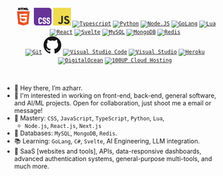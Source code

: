 <div align="center">
  
  <code><a target="_blank" rel="noopener noreferrer" href="https://developer.mozilla.org/en-US/docs/Web/HTML"><img height="40" alt="HTML" src="https://raw.githubusercontent.com/github/explore/master/topics/html/html.png"></a></code>
  <code><a target="_blank" rel="noopener noreferrer" href="https://developer.mozilla.org/en-US/docs/Web/CSS"><img height="40" alt="CSS" src="https://raw.githubusercontent.com/github/explore/master/topics/css/css.png"></a></code>
  <code><a target="_blank" rel="noopener noreferrer" href="https://developer.mozilla.org/en-US/docs/Web/JavaScript"><img height="40" alt="JavaScript" src="https://raw.githubusercontent.com/github/explore/master/topics/javascript/javascript.png"></a></code>
  <code><a target="_blank" rel="noopener noreferrer" href="https://www.typescriptlang.org/"><img height="40" alt="Typescript" src="https://upload.wikimedia.org/wikipedia/commons/thumb/4/4c/Typescript_logo_2020.svg/2048px-Typescript_logo_2020.svg.png"></a></code>
  <code><a target="_blank" rel="noopener noreferrer" href="https://www.python.org/"><img height="40" alt="Python" src="https://upload.wikimedia.org/wikipedia/commons/thumb/c/c3/Python-logo-notext.svg/768px-Python-logo-notext.svg.png"></a></code>
  <code><a target="_blank" rel="noopener noreferrer" href="https://nodejs.org/en/"><img height="40" alt="Node.JS" src="https://upload.wikimedia.org/wikipedia/commons/d/d9/Node.js_logo.svg"></a></code>
  <code><a target="_blank" rel="noopener noreferrer" href="https://golang.org/"><img height="40" alt="GoLang" src="https://miro.medium.com/v2/resize:fit:600/1*i2skbfmDsHayHhqPfwt6pA.png"></a></code>
  <code><a target="_blank" rel="noopener noreferrer" href="https://www.lua.org/"><img height="40" alt="Lua" src="https://upload.wikimedia.org/wikipedia/commons/thumb/c/cf/Lua-Logo.svg/1200px-Lua-Logo.svg.png"></a></code>
  <code><a target="_blank" rel="noopener noreferrer" href="https://reactjs.org/"><img height="40" alt="React" src="https://trafilea.github.io/nx-shopify/img/react-logo.png"></a></code>
  <code><a target="_blank" rel="noopener noreferrer" href="https://svelte.dev/"><img height="40" alt="Svelte" src="https://upload.wikimedia.org/wikipedia/commons/thumb/1/1b/Svelte_Logo.svg/1702px-Svelte_Logo.svg.png"></a></code>
  <code><a target="_blank" rel="noopener noreferrer" href="https://www.mysql.com/"><img height="40" alt="MySQL" src="https://images.sftcdn.net/images/t_app-icon-m/p/917c77e8-96d1-11e6-8453-00163ed833e7/3780880766/mysql-com-icon.png"></a></code>
  <code><a target="_blank" rel="noopener noreferrer" href="https://www.mongodb.com/"><img height="40" alt="MongoDB" src="https://d2lgmzy8vjj79z.cloudfront.net/mongodb.svg"></a></code>
  <code><a target="_blank" rel="noopener noreferrer" href="https://redis.io/"><img height="40" alt="Redis" src="https://cdn.prod.website-files.com/61ddd0b42c51f89b7de1e910/667f2d97ad7fecfd74c8404e_667f2b54c10331419b7955fb_redis-original-wordmark-icon-2045x2048-nz2tg5u6.png"></a></code>
  <br>
  <code><a target="_blank" rel="noopener noreferrer" href="https://git-scm.com/"><img height="40" alt="Git" src="https://git-scm.com/images/logos/downloads/Git-Icon-1788C.png"></a></code>
  <code><a target="_blank" rel="noopener noreferrer" href="https://github.com"><img height="40" alt="GitHub" src="https://github.com/mrhotmadm/mrhotmadm/blob/main/GitHub-Mark.png?raw=true"></a></code>
  <code><a target="_blank" rel="noopener noreferrer" href="https://code.visualstudio.com/"><img height="40" alt="Visual Studio Code" src="https://user-images.githubusercontent.com/674621/71187801-14e60a80-2280-11ea-94c9-e56576f76baf.png"></a></code>
  <code><a target="_blank" rel="noopener noreferrer" href="https://visualstudio.microsoft.com/"><img height="40" alt="Visual Studio" src="https://visualstudio.microsoft.com/wp-content/uploads/2019/06/BrandVisualStudioWin2019-3.svg"></a></code>
  <code><a target="_blank" rel="noopener noreferrer" href="https://www.heroku.com/"><img height="40" alt="Heroku" src="https://cdn.iconscout.com/icon/free/png-512/heroku-5-569467.png"></a></code>
  <code><a target="_blank" rel="noopener noreferrer" href="https://www.digitalocean.com/"><img height="40" alt="DigitalOcean" src="https://assets.wheelhouse.com/media/_solution_logo_09222023_11957561.png"></a></code>
  <code><a target="_blank" rel="noopener noreferrer" href="https://100up.org/"><img height="40" alt="100UP Cloud Hosting" src="https://avatars.githubusercontent.com/u/57064556?s=200&v=4"></a></code>

</div><br>



- 👋 Hey there, I’m azharr.
- 👀 I'm interested in working on front-end, back-end, general software, and AI/ML projects. Open for collaboration, just shoot me a email or message!
- 🧠 Mastery: `CSS`, `JavaScript`, `TypeScript`, `Python`, `Lua`,
  - `Node.js`, `React.js`, `Next.js`
- 💽 Databases: `MySQL`, `MongoDB`, `Redis`.
- 📚 Learning: `GoLang`, `C#`, `Svelte`, AI Engineering, LLM integration. 
- 📝 SaaS [websites and tools], APIs, data-responsive dashboards, advanced authentication systems, general-purpose multi-tools, and much more.


 <!--
 
  <h3 style="font-weight:bolder;"><ins>GitHub Statistics</ins></h3> 
 
 [![GitHub Statistics](https://github-readme-stats.vercel.app/api?username=mrhotmadm&show_icons=true&theme=radical)](https://github.com/mrhotmadm)
  
  <a target="_blank" rel="noopener noreferrer" href="https://github.com/obfuscating?tab=repositories">
    <img align="center" src="https://github-readme-stats.vercel.app/api/top-langs/?username=mrhotmadm&layout=compact&show_icons=true&title_color=fff&icon_color=79ff97&text_color=9f9f9f&bg_color=151515" />
  </a> -->

